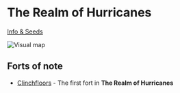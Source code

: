 # The Realm of Hurricanes

[Info & Seeds](./export)

![Visual map](https://raw.githubusercontent.com/skalnik/df-tales/master/The%20Realm%20of%20Hurricanes/export/world_map-region1-125--10081.bmp)

## Forts of note

* [Clinchfloors](./Clinchfloors) - The first fort in **The Realm of Hurricanes**
